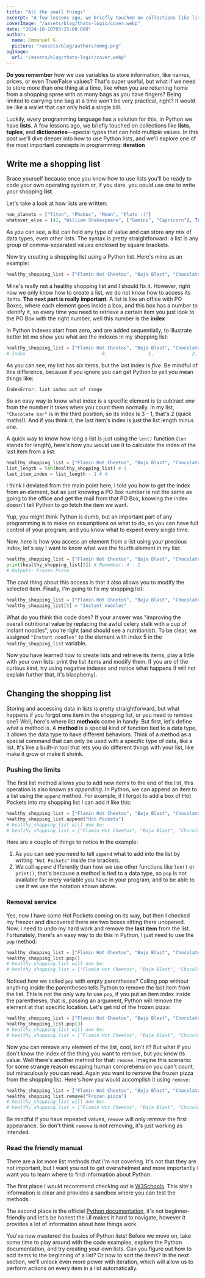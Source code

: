 ```yaml
---
title: "All the small things"
excerpt: "A few lessons ago, we briefly touched on collections like lists, tuples, and dictionaries—special types that can hold multiple values. In this post we'll dive deeper into how to use Python lists, and we'll explore one of the most important concepts in programming: iteration"
coverImage: "/assets/blog/thats-logic/cover.webp"
date: "2024-10-10T03:25:00.000"
author:
  name: Emmanuel G.
  picture: "/assets/blog/authors/emmg.png"
ogImage:
  url: "/assets/blog/thats-logic/cover.webp"
---
```


**Do you remember** how we use variables to store information, like names, prices, or even True/False values? That's super useful, but what if we need to store more than one thing at a time, like when you are returning home from a shopping spree with as many bags as you have fingers? Being limited to carrying one bag at a time won't be very practical, right? It would be like a wallet that can only hold a single bill.

Luckily, every programming language has a solution for this, in Python we have **lists**. A few lessons ago, we briefly touched on collections like **lists**, **tuples**, and **dictionaries**—special types that can hold multiple values. In this post we'll dive deeper into how to use Python lists, and we'll explore one of the most important concepts in programming: **iteration**

## Write me a shopping list

Brace yourself because once you know how to use lists you'll be ready to code your own operating system or, if you dare, you could use one to write your shopping **list**.

Let's take a look at how lists are written:

```py
non_planets = ["Titan", "Phobos", "Moon", "Pluto :("]
whatever_else = [42, "William Shakespeare", ["Gemini", "Capricorn"], True]
```

As you can see, a list can hold any type of value and can store any mix of data types, even other lists. The syntax is pretty straightforward: a list is any group of comma-separated values enclosed by square brackets.

Now try creating a shopping list using a Python list. Here's mine as an example:

```py
healthy_shopping_list = ["Flamin Hot Cheetos", "Baja Blast", "Chocolate bar", "Frozen pizza", "Pork rinds", "A celery stalk"]
```

Mine's really not a healthy shopping list and I should fix it. However, right now we only know how to create a list, we do not know how to access its items. **The next part is really important**. A list is like an office with PO Boxes, where each element goes inside a box, and this box has a number to identify it, so every time you need to retrieve a certain item you just look to the PO Box with the right number, well this number is the **index**

In Python indexes start from zero, and are added sequentially, to illustrate better let me show you what are the indexes in my shopping list:

```py
healthy_shopping_list = ["Flamin Hot Cheetos", "Baja Blast", "Chocolate bar", "Frozen pizza", "Pork rinds", "A celery stalk"]
# Index                            0,               1,              2,               3,              4,              5
```

As you can see, my list has _six_ items, but the last index is _five_. Be mindful of this difference, because if you ignore you can get Python to yell you mean things like:

```
IndexError: list index out of range
```

So an easy way to know what index is a specific element is to subtract _one_ from the number it takes when you count them normally. In my list, `"Chocolate bar"` is in the third position, so its index is 3 - 1, that's 2 (quick maths!). And if you think it, the last item's index is just the list length minus one.

A quick way to know how long a list is just using the `len()` function (`len` stands for length), here's how you would use it to calculate the index of the last item from a list:

```py
healthy_shopping_list = ["Flamin Hot Cheetos", "Baja Blast", "Chocolate bar", "Frozen pizza", "Pork rinds", "A celery stalk"]
list_length = len(healthy_shopping_list) # 5
last_item_index = list_length - 1 # 4
```

I think I deviated from the main point here, I told you how to get the index from an element, but as just knowing a PO Box number is not the same as going to the office and get the mail from that PO Box, knowing the index doesn't tell Python to go fetch the item we want.

Yup, you might think Python is dumb, but an important part of any programming is to make no assumptions on what to do, so you can have full control of your program, and you know what to expect every single time.

Now, here is how you access an element from a list using your precious index, let's say I want to know what was the fourth element in my list:

```py
healthy_shopping_list = ["Flamin Hot Cheetos", "Baja Blast", "Chocolate bar", "Frozen pizza", "Pork rinds", "A celery stalk"]
print(healthy_shopping_list[3]) # Remember: 4 - 1
# Outputs: Frozen Pizza
```

The cool thing about this access is that it also allows you to modify the selected item. Finally, I'm going to fix my shopping list:

```py
healthy_shopping_list = ["Flamin Hot Cheetos", "Baja Blast", "Chocolate bar", "Frozen pizza", "Pork rinds", "A celery stalk"]
healthy_shopping_list[5] = "Instant noodles"
```

What do you think this code does? If your answer was "improving the overall nutritional value by replacing the awful celery stalk with a cup of instant noodles", you're right (and should see a nutritionist). To be clear, we assigned `"Instant noodles"` to the element with index 5 in the `healthy_shopping_list` variable.

Now you have learned how to create lists and retrieve its items, play a little with your own lists: print the list items and modify them. If you are of the curious kind, try using negative indexes and notice what happens (I will not explain further that, it's blasphemy).

## Changing the shopping list

Storing and accessing data in lists is pretty straightforward, but what happens if you forgot one item in the shopping list, or you need to remove one? Well, here's where list **methods** come in handy. But first, let's define what a method is. A **method** is a special kind of function tied to a data type, it allows the data type to have different behaviors. Think of a method as a special command that can only be used with a specific type of data, like a list. It's like a built-in tool that lets you do different things with your list, like make it grow or make it shrink.

### Pushing the limits

The first list method allows you to add new items to the end of the list, this operation is also known as _appending_. In Python, we can append an item to a list using the `append` method. For example, if I forgot to add a box of Hot Pockets into my shopping list I can add it like this:

```py
healthy_shopping_list = ["Flamin Hot Cheetos", "Baja Blast", "Chocolate bar", "Frozen pizza", "Pork rinds", "A celery stalk"]
healthy_shopping_list.append("Hot Pockets")
# healthy_shopping_list will now be:
# healthy_shopping_list = ["Flamin Hot Cheetos", "Baja Blast", "Chocolate bar", "Frozen pizza", "Pork rinds", "A celery stalk", "Hot Pockets"]
```

Here are a couple of things to notice in the example:

1. As you can see you need to tell `append` what to add into the list by writing `"Hot Pockets"` inside the brackets.
2. We call `append` differently than how we use other functions like `len()` or `print()`, that's because a method is tied to a data type, so `pop` is not available for every variable you have in your program, and to be able to use it we use the notation shown above.

### Removal service

Yes, now I have some Hot Pockets coming on its way, but then I checked my freezer and discovered there are two boxes sitting there unopened. Now, I need to undo my hard work and remove the **last item** from the list. Fortunately, there's an easy way to do this in Python, I just need to use the `pop` method:

```py
healthy_shopping_list = ["Flamin Hot Cheetos", "Baja Blast", "Chocolate bar", "Frozen pizza", "Pork rinds", "A celery stalk", "Hot Pockets"]
healthy_shopping_list.pop()
# healthy_shopping_list will now be:
# healthy_shopping_list = ["Flamin Hot Cheetos", "Baja Blast", "Chocolate bar", "Frozen pizza", "Pork rinds", "A celery stalk"]
```

Noticed how we called `pop` with empty parentheses? Calling pop without anything inside the parentheses tells Python to remove the last item from the list. This is not the only way to use `pop`, if you put an item index inside the parentheses, that is, passing an argument, Python will remove the element at that specific location. Let's get rid of the frozen pizza:

```py
healthy_shopping_list = ["Flamin Hot Cheetos", "Baja Blast", "Chocolate bar", "Frozen pizza", "Pork rinds", "A celery stalk"]
healthy_shopping_list.pop(3)
# healthy_shopping_list will now be:
# healthy_shopping_list = ["Flamin Hot Cheetos", "Baja Blast", "Chocolate bar", "Pork rinds", "A celery stalk"]
```

Now you can remove any element of the list, cool, isn't it? But what if you don't know the index of the thing you want to remove, but you know its value. Well there's another method for that: `remove`. Imagine this scenario: for some strange reason escaping human comprehension you can't count, but miraculously you can read. Again you want to remove the frozen pizza from the shopping list. Here's how you would accomplish it using `remove`:

```py
healthy_shopping_list = ["Flamin Hot Cheetos", "Baja Blast", "Chocolate bar", "Frozen pizza", "Pork rinds", "A celery stalk"]
healthy_shopping_list.remove("Frozen pizza")
# healthy_shopping_list will now be:
# healthy_shopping_list = ["Flamin Hot Cheetos", "Baja Blast", "Chocolate bar", "Pork rinds", "A celery stalk"]
```

Be mindful if you have repeated values, `remove` will only _remove_ the first appearance. So don't think `remove` is not removing, it's just working as intended.

### Read the friendly manual

There are a lot more list methods that I'm not covering. It's not that they are not important, but I want you not to get overwhelmed and more importantly I want you to learn where to find information about Python.

The first place I would recommend checking out is [W3Schools](https://www.w3schools.com/python/python_lists.asp). This site's information is clear and provides a sandbox where you can test the methods.

The second place is the official [Python documentation](https://docs.python.org/3/library/stdtypes.html#list), it's not beginner-friendly and let's be honest the UI makes it hard to navigate, however it provides a lot of information about how things work.

You've now mastered the basics of Python lists! Before we move on, take some time to play around with the code examples, explore the Python documentation, and try creating your own lists. Can you figure out how to add items to the beginning of a list? Or how to sort the items? In the next section, we'll unlock even more power with
iteration, which will allow us to perform actions on every item in a list automatically.
